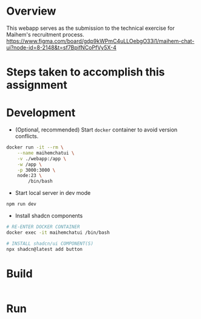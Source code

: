 # Overview
This webapp serves as the submission to the technical exercise for Maihem's recruitment process.
https://www.figma.com/board/gdp9kWPmC4uLLOebgO33i1/maihem-chat-ui?node-id=8-2148&t=sf7BpifNCoPfVy5X-4

# Steps taken to accomplish this assignment

# Development
- (Optional, recommended) Start `docker` container to avoid version conflicts.
```sh
docker run -it --rm \
    --name maihemchatui \
    -v ./webapp:/app \
    -w /app \
    -p 3000:3000 \
    node:23 \
        /bin/bash
```
- Start local server in dev mode
```sh
npm run dev
```
- Install shadcn components
```sh
# RE-ENTER DOCKER CONTAINER
docker exec -it maihemchatui /bin/bash

# INSTALL shadcn/ui COMPONENT(S)
npx shadcn@latest add button
```

# Build
```sh
```

# Run
```sh
```